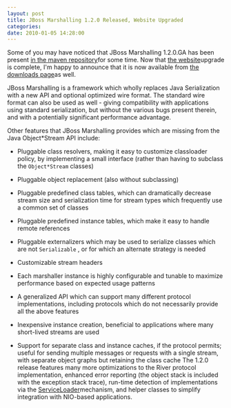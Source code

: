 ```yaml
---
layout: post
title: JBoss Marshalling 1.2.0 Released, Website Upgraded
categories: 
date: 2010-01-05 14:28:00
---
```

 Some of you may have noticed that JBoss Marshalling 1.2.0.GA has been present <a href="http://repository.jboss.org/maven2/org/jboss/marshalling/">in the maven repository</a>for some time. Now that <a href="http://www.jboss.org/jbossmarshalling">the website</a>upgrade is complete, I'm happy to announce that it is now available from <a href="http://www.jboss.org/jbossmarshalling/downloads">the downloads page</a>as well.

JBoss Marshalling is a framework which wholly replaces Java Serialization with a new API and optional optimized wire format. The standard wire format can also be used as well \- giving compatibility with applications using standard serialization, but without the various bugs present therein, and with a potentially significant performance advantage.

Other features that JBoss Marshalling provides which are missing from the Java Object\*Stream API include:

* Pluggable class resolvers, making it easy to customize classloader policy, by implementing a small interface (rather than having to subclass the `Object*Stream` classes)

* Pluggable object replacement (also without subclassing)

* Pluggable predefined class tables, which can dramatically decrease stream size and serialization time for stream types which frequently use a common set of classes

* Pluggable predefined instance tables, which make it easy to handle remote references

* Pluggable externalizers which may be used to serialize classes which are not `Serializable` , or for which an alternate strategy is needed

* Customizable stream headers

* Each marshaller instance is highly configurable and tunable to maximize performance based on expected usage patterns

* A generalized API which can support many different protocol implementations, including protocols which do not necessarily provide all the above features

* Inexpensive instance creation, beneficial to applications where many short\-lived streams are used

* Support for separate class and instance caches, if the protocol permits; useful for sending multiple messages or requests with a single stream, with separate object graphs but retaining the class cache The 1.2.0 release features many more optimizations to the River protocol implementation, enhanced error reporting (the object stack is included with the exception stack trace), run\-time detection of implementations via the <a href="http://java.sun.com/javase/6/docs/api/index.html?java/util/ServiceLoader.html">ServiceLoader</a>mechanism, and helper classes to simplify integration with NIO\-based applications.